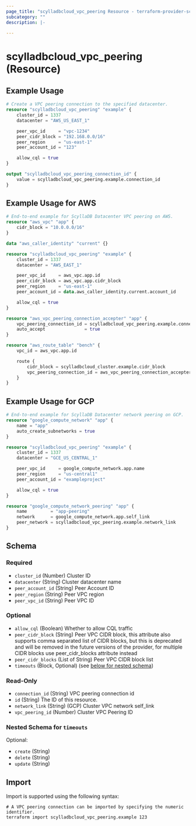 ```yaml
---
page_title: "scylladbcloud_vpc_peering Resource - terraform-provider-scylladbcloud"
subcategory: ""
description: |-
  
---
```


# scylladbcloud_vpc_peering (Resource)



## Example Usage

```terraform
# Create a VPC peering connection to the specified datacenter.
resource "scylladbcloud_vpc_peering" "example" {
	cluster_id = 1337
	datacenter = "AWS_US_EAST_1"

	peer_vpc_id     = "vpc-1234"
	peer_cidr_block = "192.168.0.0/16"
	peer_region     = "us-east-1"
	peer_account_id = "123"

	allow_cql = true
}

output "scylladbcloud_vpc_peering_connection_id" {
	value = scylladbcloud_vpc_peering.example.connection_id
}
```

## Example Usage for AWS

```terraform
# End-to-end example for ScyllaDB Datacenter VPC peering on AWS.
resource "aws_vpc" "app" {
	cidr_block = "10.0.0.0/16"
}

data "aws_caller_identity" "current" {}

resource "scylladbcloud_vpc_peering" "example" {
	cluster_id = 1337
	datacenter = "AWS_EAST_1"

	peer_vpc_id     = aws_vpc.app.id
	peer_cidr_block = aws_vpc.app.cidr_block
	peer_region     = "us-east-1"
	peer_account_id = data.aws_caller_identity.current.account_id

	allow_cql = true
}

resource "aws_vpc_peering_connection_accepter" "app" {
    vpc_peering_connection_id = scylladbcloud_vpc_peering.example.connection_id
    auto_accept               = true
}

resource "aws_route_table" "bench" {
	vpc_id = aws_vpc.app.id

	route {
		cidr_block = scylladbcloud_cluster.example.cidr_block
		vpc_peering_connection_id = aws_vpc_peering_connection_accepter.app.vpc_peering_connection_id
	}
}
```

## Example Usage for GCP

```terraform
# End-to-end example for ScyllaDB Datacenter network peering on GCP.
resource "google_compute_network" "app" {
	name = "app"
	auto_create_subnetworks = true
}

resource "scylladbcloud_vpc_peering" "example" {
	cluster_id = 1337
	datacenter = "GCE_US_CENTRAL_1"

	peer_vpc_id     = google_compute_network.app.name
	peer_region     = "us-central1"
	peer_account_id = "exampleproject"

	allow_cql = true
}

resource "google_compute_network_peering" "app" {
	name         = "app-peering"
	network      = google_compute_network.app.self_link
	peer_network = scylladbcloud_vpc_peering.example.network_link
}
```

<!-- schema generated by tfplugindocs -->
## Schema

### Required

- `cluster_id` (Number) Cluster ID
- `datacenter` (String) Cluster datacenter name
- `peer_account_id` (String) Peer Account ID
- `peer_region` (String) Peer VPC region
- `peer_vpc_id` (String) Peer VPC ID

### Optional

- `allow_cql` (Boolean) Whether to allow CQL traffic
- `peer_cidr_block` (String) Peer VPC CIDR block, this attribute also supports comma separated list of CIDR blocks, but this is deprecated and will be removed in the future versions of the provider, for multiple CIDR blocks use peer_cidr_blocks attribute instead
- `peer_cidr_blocks` (List of String) Peer VPC CIDR block list
- `timeouts` (Block, Optional) (see [below for nested schema](#nestedblock--timeouts))

### Read-Only

- `connection_id` (String) VPC peering connection id
- `id` (String) The ID of this resource.
- `network_link` (String) (GCP) Cluster VPC network self_link
- `vpc_peering_id` (Number) Cluster VPC Peering ID

<a id="nestedblock--timeouts"></a>
### Nested Schema for `timeouts`

Optional:

- `create` (String)
- `delete` (String)
- `update` (String)

## Import

Import is supported using the following syntax:

```shell
# A VPC peering connection can be imported by specifying the numeric identifier.
terraform import scylladbcloud_vpc_peering.example 123
```
